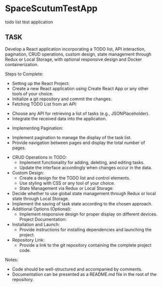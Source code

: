 # SpaceScutumTestApp

todo list test application

## TASK

Develop a React application incorporating a TODO list, API interaction,
pagination, CRUD operations, custom design, state management through
Redux or Local Storage, with optional responsive design and Docker
containerization.

Steps to Complete:

- Setting up the React Project:
- Create a new React application using Create React App or any other
  tools of your choice.
- Initialize a git repository and commit the changes.
- Fetching TODO List from an API:

* Choose any API for retrieving a list of tasks (e.g., JSONPlaceholder).
* Integrate the received data into the application.

- Implementing Pagination:

* Implement pagination to manage the display of the task list.
* Provide navigation between pages and display the total number of
  pages.

- CRUD Operations in TODO:
  - Implement functionality for adding, deleting, and editing tasks.
  - Update the interface accordingly when changes occur in the data.
- Custom Design:
  - Create a design for the TODO list and control elements.
  - Use styling with CSS or any tool of your choice.
  - State Management via Redux or Local Storage:
- Decide whether to use global state management through Redux or
  local state through Local Storage.
- Implement the saving of task state according to the chosen approach.
- Additional Options (Optional):
  - Implement responsive design for proper display on different devices.
    Project Documentation:
- Installation and Launch:
  - Provide instructions for installing dependencies and launching the
    project.
- Repository Link:
  - Provide a link to the git repository containing the complete project
    code.

Notes:

- Code should be well-structured and accompanied by comments.
- Documentation can be presented as a README.md file in the root of the
  repository.
